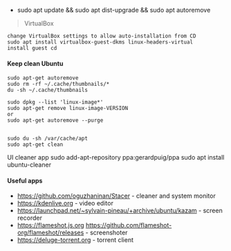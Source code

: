 
* sudo apt update && sudo apt dist-upgrade && sudo apt autoremove




> VirtualBox

```
change VirtualBox settings to allow auto-installation from CD 
sudo apt install virtualbox-guest-dkms linux-headers-virtual
install guest cd 
```

#### Keep clean Ubuntu
```
sudo apt-get autoremove
sudo rm -rf ~/.cache/thumbnails/*
du -sh ~/.cache/thumbnails

sudo dpkg --list 'linux-image*'
sudo apt-get remove linux-image-VERSION
or
sudo apt-get autoremove --purge


sudo du -sh /var/cache/apt
sudo apt-get clean
```

UI cleaner app
sudo add-apt-repository ppa:gerardpuig/ppa
sudo apt install ubuntu-cleaner


#### Useful apps
* https://github.com/oguzhaninan/Stacer - cleaner and system monitor
* https://kdenlive.org - video editor
* https://launchpad.net/~sylvain-pineau/+archive/ubuntu/kazam - screen recorder 
* https://flameshot.js.org   https://github.com/flameshot-org/flameshot/releases - screenshoter
* https://deluge-torrent.org - torrent client

